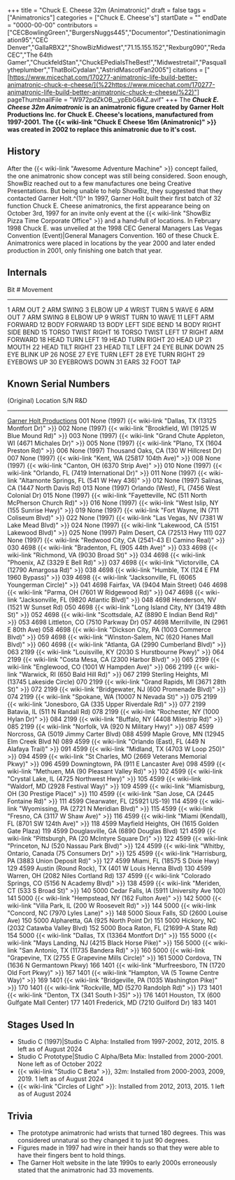 +++
title = "Chuck E. Cheese 32m (Animatronic)"
draft = false
tags = ["Animatronics"]
categories = ["Chuck E. Cheese's"]
startDate = ""
endDate = "0000-00-00"
contributors = ["CECBowlingGreen","BurgersNuggs445","Documentor","Destinationimagination95","CEC Denver","GallaRBX2","ShowBizMidwest","71.15.155.152","Rexburg090","RedaCEC","The 64th Gamer","ChuckfeldStan","ChuckEPediaIsTheBest!","Midwestretail","Pasquallytheplumber","ThatBoiCydalan","AstridMascotFan2005"]
citations = ["[https://www.micechat.com/170277-animatronic-life-build-better-animatronic-chuck-e-cheese/](%22https://www.micechat.com/170277-animatronic-life-build-better-animatronic-chuck-e-cheese/%22)"]
pageThumbnailFile = "W972pdZkOB__ypEbG6AZ.avif"
+++
The ***Chuck E. Cheese 32m Animatronic* is an animatronic figure created by Garner Holt Productions Inc. for Chuck E. Cheese's locations, manufactured from 1997-2001. The {{< wiki-link "Chuck E Cheese 16m (Animatronic)" >}} was created in 2002 to replace this animatronic due to it's cost.**

## History

After the {{< wiki-link "Awesome Adventure Machine" >}} concept failed, the one animatronic show concept was still being considered. Soon enough, ShowBiz reached out to a few manufactures one being Creative Presentations. But being unable to help ShowBiz, they suggested that they contacted Garner Holt.^(1)^
In 1997, Garner Holt built their first batch of 32 function Chuck E. Cheese animatronics, the first appearance being on October 3rd, 1997 for an invite only event at the {{< wiki-link "ShowBiz Pizza Time Corporate Office" >}} and a hand-full of locations. In February 1998 Chuck E. was unveiled at the 1998 CEC General Managers Las Vegas Convention (Event)|General Managers Convention. 160 of these Chuck E. Animatronics were placed in locations by the year 2000 and later ended production in 2001, only finishing one batch that year.

## Internals

  Bit #   Movement
  -------- ----------------------
  1        ARM OUT
  2        ARM SWING
  3        ELBOW UP
  4        WRIST TURN
  5        WAVE
  6        ARM OUT
  7        ARM SWING
  8        ELBOW UP
  9        WRIST TURN
  10       WAVE
  11       LEFT ARM FORWARD
  12       BODY FORWARD
  13       BODY LEFT SIDE BEND
  14       BODY RIGHT SIDE BEND
  15       TORSO TWIST RIGHT
  16       TORSO TWIST LEFT
  17       RIGHT ARM FORWARD
  18       HEAD TURN LEFT
  19       HEAD TURN RIGHT
  20       HEAD UP
  21       MOUTH
  22       HEAD TILT RIGHT
  23       HEAD TILT LEFT
  24       EYE BLINK DOWN
  25       EYE BLINK UP
  26       NOSE
  27       EYE TURN LEFT
  28       EYE TURN RIGHT
  29       EYEBOWS UP
  30       EYEBROWS DOWN
  31       EARS
  32       FOOT TAP

## Known Serial Numbers

  (Original) Location                                                        S/N   R&D
  -------------------------------------------------------------------------- ----- -------------
  [Garner Holt Productions](http://www.garnerholt.com/)                      001   None (1997)
  {{< wiki-link "Dallas, TX (13125 Montfort Dr)" >}}                     002   None (1997)
  {{< wiki-link "Brookfield, WI (19125 W Blue Mound Rd)" >}}             003   None (1997)
  {{< wiki-link "Grand Chute Appleton, WI (4671 Michales Dr)" >}}        005   None (1997)
  {{< wiki-link "Plano, TX (1604 Preston Rd)" >}}                        006   None (1997)
  Thousand Oaks, CA (130 W Hillcrest Dr)                                     007   None (1997)
  {{< wiki-link "Kent, WA (25817 104th Ave)" >}}                         008   None (1997)
  {{< wiki-link "Canton, OH (6370 Strip Ave)" >}}                        010   None (1997)
  {{< wiki-link "Orlando, FL (7419 International Dr)" >}}                011   None (1997)
  {{< wiki-link "Altamonte Springs, FL (541 W Hwy 436)" >}}              012   None (1997)
  Salinas, CA (1447 North Davis Rd)                                          013   None (1997)
  Orlando (West), FL (7456 West Colonial Dr)                                 015   None (1997)
  {{< wiki-link "Fayetteville, NC (511 North McPherson Church Rd)" >}}   016   None (1997)
  {{< wiki-link "West Islip, NY (155 Sunrise Hwy)" >}}                   019   None (1997)
  {{< wiki-link "Fort Wayne, IN (711 Coliseum Blvd)" >}}                 022   None (1997)
  {{< wiki-link "Las Vegas, NV (7381 W Lake Mead Blvd)" >}}              024   None (1997)
  {{< wiki-link "Lakewood, CA (5151 Lakewood Blvd)" >}}                  025   None (1997)
  Palm Desert, CA (72513 Hwy 111)                                            027   None (1997)
  {{< wiki-link "Redwood City, CA (2541-43 El Camino Real)" >}}          030   4698
  {{< wiki-link "Bradenton, FL (905 44th Ave)" >}}                       033   4698
  {{< wiki-link "Richmond, VA (9030 Broad St)" >}}                       034   4698
  {{< wiki-link "Phoenix, AZ (3329 E Bell Rd)" >}}                       037   4698
  {{< wiki-link "Victorville, CA (12790 Amargosa Rd)" >}}                038   4698
  {{< wiki-link "Humble, TX (124 E FM 1960 Bypass)" >}}                  039   4698
  {{< wiki-link "Jacksonville, FL (6065 Youngerman Circle)" >}}          041   4698
  Fairfax, VA (9404 Main Street)                                             046   4698
  {{< wiki-link "Parma, OH (7601 W Ridgewood Rd)" >}}                    047   4698
  {{< wiki-link "Jacksonville, FL (9820 Atlantic Blvd)" >}}              048   4698
  Henderson, NV (1521 W Sunset Rd)                                           050   4698
  {{< wiki-link "Long Island City, NY (3419 48th St)" >}}                052   4698
  {{< wiki-link "Scottsdale, AZ (8890 E Indian Bend Rd)" >}}             053   4698
  Littleton, CO (7510 Parkway Dr)                                            057   4698
  Merrillville, IN (2961 E 80th Ave)                                         058   4698
  {{< wiki-link "Dickson City, PA (1003 Commerce Blvd)" >}}              059   4698
  {{< wiki-link "Winston-Salem, NC (620 Hanes Mall Blvd)" >}}            060   4698
  {{< wiki-link "Atlanta, GA (2990 Cumberland Blvd)" >}}                 063   2199
  {{< wiki-link "Louisville, KY (2030 S Hurstbourne Pkwy)" >}}           064   2199
  {{< wiki-link "Costa Mesa, CA (2300 Harbor Blvd)" >}}                  065   2199
  {{< wiki-link "Englewood, CO (1001 W Hampden Ave)" >}}                 066   2199
  {{< wiki-link "Warwick, RI (650 Bald Hill Rd)" >}}                     067   2199
  Sterling Heights, MI (13745 Lakeside Circle)                               070   2199
  {{< wiki-link "Grand Rapids, MI (3671 28th St)" >}}                    072   2199
  {{< wiki-link "Bridgewater, NJ (600 Promenade Blvd)" >}}               074   2199
  {{< wiki-link "Spokane, WA (10007 N Nevada St)" >}}                    075   2199
  {{< wiki-link "Jonesboro, GA (335 Upper Riverdale Rd)" >}}             077   2199
  Batavia, IL (511 N Randall Rd)                                             078   2199
  {{< wiki-link "Rochester, NY (1000 Hylan Dr)" >}}                      084   2199
  {{< wiki-link "Buffalo, NY (4408 Milestrip Rd)" >}}                    085   2199
  {{< wiki-link "Norfolk, VA (920 N Military Hwy)" >}}                   087   4599
  Norcross, GA (5019 Jimmy Carter Blvd)                                      088   4599
  Maple Grove, MN (12945 Elm Creek Blvd N)                                   089   4599
  {{< wiki-link "Orlando (East), FL (449 N Alafaya Trail)" >}}           091   4599
  {{< wiki-link "Midland, TX (4703 W Loop 250)" >}}                      094   4599
  {{< wiki-link "St Charles, MO (2669 Veterans Memorial Pkwy)" >}}       096   4599
  Downingtown, PA (911 E Lancaster Ave)                                      098   4599
  {{< wiki-link "Methuen, MA (90 Pleasant Valley Rd)" >}}                102   4599
  {{< wiki-link "Crystal Lake, IL (4725 Northwest Hwy)" >}}              105   4599
  {{< wiki-link "Waldorf, MD (2928 Festival Way)" >}}                    109   4599
  {{< wiki-link "Miamisburg, OH (30 Prestige Place)" >}}                 110   4599
  {{< wiki-link "San Jose, CA (2445 Fontaine Rd)" >}}                    111   4599
  Clearwater, FL (25921 US-19)                                               114   4599
  {{< wiki-link "Wyomissing, PA (2721 N Meridian Blvd)" >}}              115   4599
  {{< wiki-link "Fresno, CA (3117 W Shaw Ave)" >}}                       116   4599
  {{< wiki-link "Miami (Kendall), FL (8701 SW 124th Ave)" >}}            118   4599
  Mayfield Heights, OH (1615 Golden Gate Plaza)                              119   4599
  Douglasville, GA (6890 Douglas Blvd)                                       121   4599
  {{< wiki-link "Pittsburgh, PA (20 McIntyre Square Dr)" >}}             122   4599
  {{< wiki-link "Princeton, NJ (520 Nassau Park Blvd)" >}}               124   4599
  {{< wiki-link "Whitby, Ontario, Canada (75 Consumers Dr)" >}}          125   4599
  {{< wiki-link "Harrisburg, PA (3883 Union Deposit Rd)" >}}             127   4599
  Miami, FL (18575 S Dixie Hwy)                                              129   4599
  Austin (Round Rock), TX (401 W Louis Henna Blvd)                           130   4599
  Warren, OH (2082 Niles Cortland Rd)                                        137   4599
  {{< wiki-link "Colorado Springs, CO (5156 N Academy Blvd)" >}}         138   4599
  {{< wiki-link "Meriden, CT (533 S Broad St)" >}}                       140   5000
  Cedar Falls, IA (5911 University Ave 100)                                  141   5000
  {{< wiki-link "Hempstead, NY (162 Fulton Ave)" >}}                     142   5000
  {{< wiki-link "Villa Park, IL (200 W Roosevelt Rd)" >}}                144   5000
  {{< wiki-link "Concord, NC (7970 Lyles Lane)" >}}                      148   5000
  Sioux Falls, SD (2600 Louise Ave)                                          150   5000
  Alpharetta, GA (925 North Point Dr)                                        151   5000
  Hickory, NC (2032 Catawba Valley Blvd)                                     152   5000
  Boca Raton, FL (21699-A State Rd)                                          154   5000
  {{< wiki-link "Dallas, TX (13364 Montfort Dr)" >}}                     155   5000
  {{< wiki-link "Mays Landing, NJ (4215 Black Horse Pike)" >}}           156   5000
  {{< wiki-link "San Antonio, TX (11735 Bandera Rd)" >}}                 160   5000
  {{< wiki-link "Grapevine, TX (2755 E Grapevine Mills Circle)" >}}      161   5000
  Cordova, TN (1636 N Germantown Pkwy)                                       166   1401
  {{< wiki-link "Murfreesboro, TN (1720 Old Fort Pkwy)" >}}              167   1401
  {{< wiki-link "Hampton, VA (5 Towne Centre Way)" >}}                   169   1401
  {{< wiki-link "Bridgeville, PA (1035 Washington Pike)" >}}             170   1401
  {{< wiki-link "Rockville, MD (5270 Randolph Rd)" >}}                   173   1401
  {{< wiki-link "Denton, TX (341 South I-35)" >}}                        176   1401
  Houston, TX (600 Gulfgate Mall Center)                                     177   1401
  Frederick, MD (7210 Guilford Dr)                                           183   1401

## Stages Used In

- Studio C (1997)|Studio C Alpha: Installed from 1997-2002, 2012, 2015. 8 left as of August 2024
- Studio C Prototype|Studio C Alpha/Beta Mix: Installed from 2000-2001. None left as of October 2022
- {{< wiki-link "Studio C Beta" >}}, 32m: Installed from 2000-2003, 2009, 2019. 1 left as of August 2024
- {{< wiki-link "Circles of Light" >}}: Installed from 2012, 2013, 2015. 1 left as of August 2024

## Trivia

- The prototype animatronic had wrists that turned 180 degrees. This was considered unnatural so they changed it to just 90 degrees.
- Figures made in 1997 had wire in their hands so that they were able to have their fingers bent to hold things.
- The Garner Holt website in the late 1990s to early 2000s erroneously stated that the animatronic had 33 movements.
